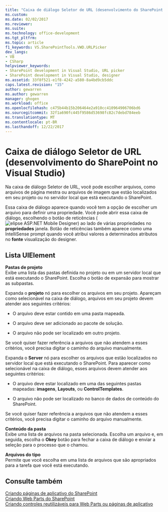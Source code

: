 ```yaml
---
title: "Caixa de diálogo Seletor de URL (desenvolvimento do SharePoint no Visual Studio) | Microsoft Docs"
ms.custom: 
ms.date: 02/02/2017
ms.reviewer: 
ms.suite: 
ms.technology: office-development
ms.tgt_pltfrm: 
ms.topic: article
f1_keywords: VS.SharePointTools.VWD.URLPicker
dev_langs:
- VB
- CSharp
helpviewer_keywords:
- SharePoint development in Visual Studio, URL picker
- SharePoint development in Visual Studio, designer
ms.assetid: 33f8f521-e1f8-4242-a580-8a4bd9cb5ddc
caps.latest.revision: "15"
author: gewarren
ms.author: gewarren
manager: ghogen
ms.workload: office
ms.openlocfilehash: c475b44b15b206464e2a910cc410964906706bd6
ms.sourcegitcommit: 32f1a690fc445f9586d53698fc82c7debd784eeb
ms.translationtype: MT
ms.contentlocale: pt-BR
ms.lasthandoff: 12/22/2017
---
```

# <a name="url-picker-dialog-box-sharepoint-development-in-visual-studio"></a>Caixa de diálogo Seletor de URL (desenvolvimento do SharePoint no Visual Studio)
  Na caixa de diálogo Seletor de URL, você pode escolher arquivos, como arquivos de página mestra ou arquivos de imagem que estão localizados em seu projeto ou no servidor local que está executando o SharePoint.  
  
 Essa caixa de diálogo aparece quando você tem a opção de escolher um arquivo para definir uma propriedade. Você pode abrir essa caixa de diálogo, escolhendo o botão de reticências (![elipse ASP.NET Mobile Designer](../sharepoint/media/mwellipsis.gif "elipse ASP.NET Mobile Designer")) ao lado de várias propriedades no **propriedades** janela. Botão de reticências também aparece como uma IntelliSense prompt quando você atribui valores a determinados atributos no **fonte** visualização do designer.  
  
## <a name="uielement-list"></a>Lista UIElement  
 **Pastas de projeto**  
 Exibe uma lista das pastas definida no projeto ou em um servidor local que está executando o SharePoint. Escolha o botão de expansão para mostrar as subpastas.  
  
 Expanda o **projeto** nó para escolher os arquivos em seu projeto. Apareçam como selecionável na caixa de diálogo, arquivos em seu projeto devem atender aos seguintes critérios:  
  
-   O arquivo deve estar contido em uma pasta mapeada.  
  
-   O arquivo deve ser adicionado ao pacote de solução.  
  
-   O arquivo não pode ser localizado em outro projeto.  
  
 Se você quiser fazer referência a arquivos que não atendem a esses critérios, você precisa digitar o caminho do arquivo manualmente.  
  
 Expanda o **Server** nó para escolher os arquivos que estão localizados no servidor local que está executando o SharePoint. Para aparecer como selecionável na caixa de diálogo, esses arquivos devem atender aos seguintes critérios:  
  
-   O arquivo deve estar localizado em uma das seguintes pastas mapeadas: **imagens**, **Layouts**, ou **ControlTemplates**.  
  
-   O arquivo não pode ser localizado no banco de dados de conteúdo do SharePoint.  
  
 Se você quiser fazer referência a arquivos que não atendem a esses critérios, você precisa digitar o caminho do arquivo manualmente.  
  
 **Conteúdo da pasta**  
 Exibe uma lista de arquivos na pasta selecionada. Escolha um arquivo e, em seguida, escolha o **Okey** botão para fechar a caixa de diálogo e enviar a seleção para o processo que o chamou.  
  
 **Arquivos do tipo**  
 Permite que você escolha em uma lista de arquivos que são apropriados para a tarefa que você está executando.  
  
## <a name="see-also"></a>Consulte também  
 [Criando páginas de aplicativo do SharePoint](../sharepoint/creating-application-pages-for-sharepoint.md)   
 [Criando Web Parts do SharePoint](../sharepoint/creating-web-parts-for-sharepoint.md)   
 [Criando controles reutilizáveis para Web Parts ou páginas de aplicativo](../sharepoint/creating-reusable-controls-for-web-parts-or-application-pages.md)   
  
  